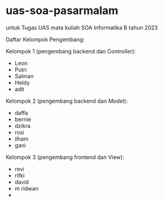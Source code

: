 # uas-soa-pasarmalam
untuk Tugas UAS mata kuliah SOA Informatika B tahun 2023


Daftar Kelompok Pengembang: 

Kelompok 1 (pengembang backend dan Controller):
- Leon
- Putri 
- Salman
- Heldy
- adit

Kelompok 2 (pengembang backend dan Model):
- daffa
- bernie
- dzikra
- rosi
- ilham
- gani

Kelompok 3 (pengembang frontend dan View):
- revi
- rifki 
- david
- m ridwan
-
